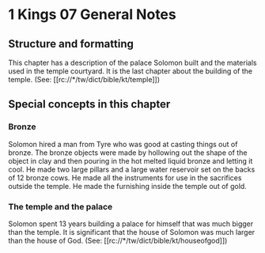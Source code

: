 # 1 Kings 07 General Notes
## Structure and formatting

This chapter has a description of the palace Solomon built and the materials used in the temple courtyard. It is the last chapter about the building of the temple. (See: [[rc://*/tw/dict/bible/kt/temple]])

## Special concepts in this chapter

### Bronze
Solomon hired a man from Tyre who was good at casting things out of bronze. The bronze objects were made by hollowing out the shape of the object in clay and then pouring in the hot melted liquid bronze and letting it cool. He made two large pillars and a large water reservoir set on the backs of 12 bronze cows. He made all the instruments for use in the sacrifices outside the temple. He made the furnishing inside the temple out of gold.

### The temple and the palace
Solomon spent 13 years building a palace for himself that was much bigger than the temple. It is significant that the house of Solomon was much larger than the house of God. (See: [[rc://*/tw/dict/bible/kt/houseofgod]])